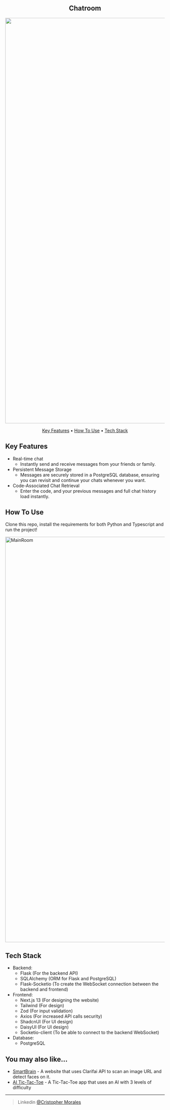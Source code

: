 <h2 align="center">Chatroom</h4>
<p align="center">
  <img width="1280" alt="ChatExample" src="https://github.com/CrisMorinaga/ChatRoom/assets/128830239/c7de7df8-853f-415c-bf03-b4f2b660851f">
</p>

<p align="center">
  <a href="#key-features">Key Features</a> •
  <a href="#how-to-use">How To Use</a> •
  <a href="#tech-stack">Tech Stack</a>
</p>


## Key Features

* Real-time chat
  - Instantly send and receive messages from your friends or family.
* Persistent Message Storage
  - Messages are securely stored in a PostgreSQL database, ensuring you can revisit and continue your chats whenever you want.
* Code-Associated Chat Retrieval
  - Enter the code, and your previous messages and full chat history load instantly.

## How To Use

Clone this repo, install the requirements for both Python and Typescript and run the project!

<img width="1280" alt="MainRoom" src="https://github.com/CrisMorinaga/ChatRoom/assets/128830239/b073b344-0f06-47a1-9257-4a1332af1564">

 
## Tech Stack

* Backend:
  - Flask (For the backend API)
  - SQLAlchemy (ORM for Flask and PostgreSQL)
  - Flask-Socketio (To create the WebSocket connection between the backend and frontend)
* Frontend:
  - Next.js 13 (For designing the website)
  - Tailwind (For design)
  - Zod (For input validation)
  - Axios (For increased API calls security)
  - ShadcnUI (For UI design)
  - DaisyUI (For UI design)
  - Socketio-client (To be able to connect to the backend WebSocket)
* Database:
  - PostgreSQL

## You may also like...

- [SmartBrain](https://github.com/CrisMorinaga/SmartBrain) - A website that uses Clarifai API to scan an image URL and detect faces on it.
- [AI Tic-Tac-Toe](https://github.com/CrisMorinaga/Tic-Tac-Toe) - A Tic-Tac-Toe app that uses an AI with 3 levels of difficulty

---

> Linkedin [@Cristopher Morales](www.linkedin.com/in/cristopher-morales-c)


